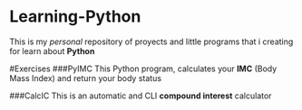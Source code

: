 # Learning-Python
This is my *personal* repository of proyects and little programs that i creating for learn about **Python**

#Exercises
  ###PyIMC
  This Python program, calculates your **IMC** (Body Mass Index) and return your body status
  
  ###CalcIC 
  This is an automatic and CLI **compound interest** calculator
